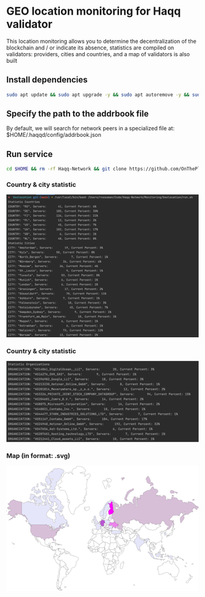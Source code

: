 # GEO location monitoring for Haqq validator

This location monitoring allows you to determine the decentralization of the blockchain and / or indicate its absence, statistics are compiled on validators: providers, cities and countries, and a map of validators is also built

## Install dependencies

```bash
sudo apt update && sudo apt upgrade -y && sudo apt autoremove -y && sudo apt install screen bash git curl jq awk -y
```

## Specify the path to the addrbook file
By default, we will search for network peers in a specialized file at: $HOME/.haqqd/config/addrbook.json

## Run service

```bash
cd $HOME && rm -rf Haqq-Network && git clone https://github.com/OnThePluto/Haqq-Network.git && cd Haqq-Network/Monitoring/Geolocation && bash run.sh
```

### Country & city statistic 

![countries](https://github.com/OnThePluto/Haqq-Network/blob/main/Monitoring/Geolocation/images/country_statistic.png)

### Country & city statistic

![providers](https://github.com/OnThePluto/Haqq-Network/blob/main/Monitoring/Geolocation/images/provider_statistic.png)

### Map (in format: .svg)

![map](https://github.com/OnThePluto/Haqq-Network/blob/main/Monitoring/Geolocation/images/map.svg)
